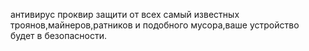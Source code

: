 антивирус проквир защити от всех самый известных троянов,майнеров,ратников и подобного мусора,ваше устройство будет в безопасности.
